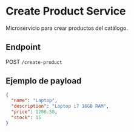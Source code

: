 # Create Product Service

Microservicio para crear productos del catálogo.

## Endpoint
POST `/create-product`

## Ejemplo de payload
```json
{
  "name": "Laptop",
  "description": "Laptop i7 16GB RAM",
  "price": 1200.50,
  "stock": 15
}
```